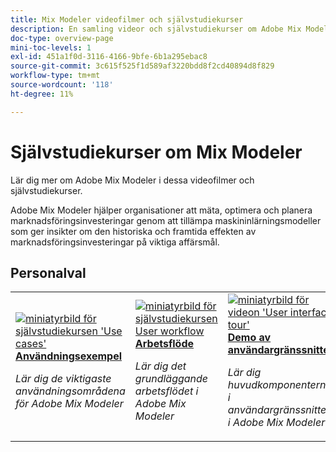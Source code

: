 ```yaml
---
title: Mix Modeler videofilmer och självstudiekurser
description: En samling videor och självstudiekurser om Adobe Mix Modeler.
doc-type: overview-page
mini-toc-levels: 1
exl-id: 451a1f0d-3116-4166-9bfe-6b1a295ebac8
source-git-commit: 3c615f525f1d589af3220bdd8f2cd40894d8f829
workflow-type: tm+mt
source-wordcount: '118'
ht-degree: 11%

---
```


# Självstudiekurser om Mix Modeler

Lär dig mer om Adobe Mix Modeler i dessa videofilmer och självstudiekurser.

Adobe Mix Modeler hjälper organisationer att mäta, optimera och planera marknadsföringsinvesteringar genom att tillämpa maskininlärningsmodeller som ger insikter om den historiska och framtida effekten av marknadsföringsinvesteringar på viktiga affärsmål.


<div id="recs-overview-body-1"></div>
<div id="recs-overview-body-2"></div>
<div id="recs-overview-body-3"></div>
<div id="recs-overview-body-4"></div>
<div id="recs-overview-body-5"></div>
<div id="recs-overview-body-6"></div>

## Personalval

<div id="staff-picks-section">
<table style="margin-top: 0 !important">
<tr>
  <td>
    <a href="intro/use-cases.md">
      <img alt="miniatyrbild för självstudiekursen &apos;Use cases&apos;" src="https://video.tv.adobe.com/v/3424857?format=jpeg" />
    </a>
    <div>
      <a href="intro/use-cases.md">
    <strong>Användningsexempel</strong>
    </a>
    </div>
    <p>
    <em>Lär dig de viktigaste användningsområdena för Adobe Mix Modeler</em>
    <p>
  </td>
  <td>
    <a href="intro/user-workflow.md">
      <img alt="miniatyrbild för självstudiekursen User workflow" src="https://video.tv.adobe.com/v/3424854?format=jpeg" />
    </a>
    <div>
      <a href="intro/user-workflow.md">
    <strong>Arbetsflöde</strong>
    </a>
    </div>
    <p>
    <em>Lär dig det grundläggande arbetsflödet i Adobe Mix Modeler</em>
    <p>
  </td>
  <td>
    <a href="intro/user-interface-tour.md">
      <img alt="miniatyrbild för videon &apos;User interface tour&apos;" src="https://video.tv.adobe.com/v/3424851?format=jpeg" />
    </a>
    <div>
      <a href="intro/user-interface-tour.md">
    <strong>Demo av användargränssnittet</strong>
    </a>
    </div>
    <p>
    <em>Lär dig huvudkomponenterna i användargränssnittet i Adobe Mix Modeler</em>
    <p>
  </td>
</tr>
</table>

</div>

